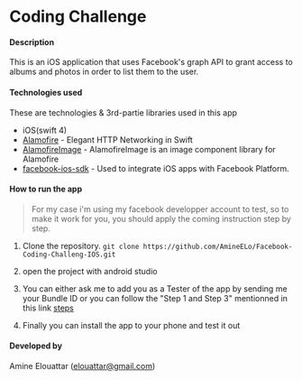 # Coding Challenge

#### Description

This is an iOS application that uses Facebook's graph API to grant access to albums and photos in order to list them to the user.

#### Technologies used

These are technologies & 3rd-partie libraries used in this app

* iOS(swift 4)
* [Alamofire](https://github.com/Alamofire/Alamofire) - Elegant HTTP Networking in Swift
* [AlamofireImage](https://github.com/Alamofire/AlamofireImage) - AlamofireImage is an image component library for Alamofire
* [facebook-ios-sdk](https://github.com/facebook/facebook-ios-sdk) - Used to integrate iOS apps with Facebook Platform.

#### How to run the app

> For my case i'm using my facebook developper account to test, so to make it work for you, you should apply the coming instruction step by step.

1. Clone the repository.
```git clone https://github.com/AmineELo/Facebook-Coding-Challeng-IOS.git```

2. open the project with android studio

3. You can either ask me to add you as a Tester of the app by sending me your Bundle ID or you can follow the "Step 1 and Step 3" mentionned in this link [steps](https://developers.facebook.com/docs/ios/getting-started)

4. Finally you can install the app to your phone and test it out

#### Developed by

Amine Elouattar (elouattar@gmail.com)